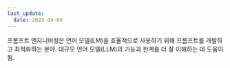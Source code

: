 ```yaml
---
last_update:
  date: 2023-04-04
---
```


프롬프트 엔지니어링은 언어 모델(LM)을 효율적으로 사용하기 위해 프롬프트를 개발하고 최적화하는 분야. 대규모 언어 모델(LLM)의 기능과 한계를 더 잘 이해하는 데 도움이 됨.
